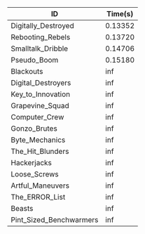 |ID|Time(s)|
|-|-|
|Digitally_Destroyed|0.13352|
|Rebooting_Rebels|0.13720|
|Smalltalk_Dribble|0.14706|
|Pseudo_Boom|0.15180|
|Blackouts|inf|
|Digital_Destroyers|inf|
|Key_to_Innovation|inf|
|Grapevine_Squad|inf|
|Computer_Crew|inf|
|Gonzo_Brutes|inf|
|Byte_Mechanics|inf|
|The_Hit_Blunders|inf|
|Hackerjacks|inf|
|Loose_Screws|inf|
|Artful_Maneuvers|inf|
|The_ERROR_List|inf|
|Beasts|inf|
|Pint_Sized_Benchwarmers|inf|
